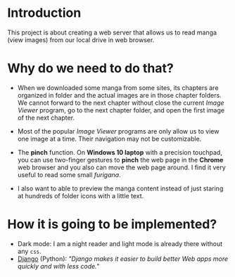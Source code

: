 # Introduction

This project is about creating a web server that allows us to read manga (view images) from our local drive in web browser.

# Why do we need to do that?

- When we downloaded some manga from some sites, its chapters are organized in folder and the actual images are in those chapter folders. We cannot forward to the next chapter without close the current _Image Viewer_ program, go to the next chapter folder, and open the first image of the next chapter.

- Most of the popular _Image Viewer_ programs are only allow us to view one image at a time. Their navigation may not be customizable.

- The __pinch__ function. On __Windows 10 laptop__ with a precision touchpad, you can use two-finger gestures to __pinch__ the web page in the __Chrome__ web browser and you also can move the web page around. I find it very useful to read some small _furigana_.

- I also want to able to preview the manga content instead of just staring at hundreds of folder icons with a little text.

# How it is going to be implemented?

- Dark mode: I am a night reader and light mode is already there without any `css`.
- [Django](https://www.djangoproject.com/) (Python): _"Django makes it easier to build better Web apps more quickly and with less code."_